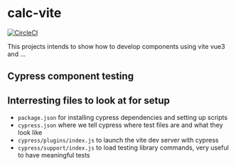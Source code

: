 # calc-vite

[![CircleCI](https://circleci.com/gh/elevatebart/calc-vite.svg?style=svg)](https://circleci.com/gh/elevatebart/calc-vite)

This projects intends to show how to develop components using vite vue3 and ...

## Cypress component testing

## Interresting files to look at for setup

- `package.json` for installing cypress dependencies and setting up scripts
- `cypress.json` where we tell cypress where test files are and what they look like
- `cypress/plugins/index.js` to launch the vite dev server with cypress
- `cypress/support/index.js` to load testing library commands, very useful to have meaningful tests
